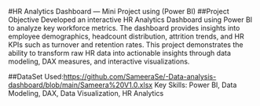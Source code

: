 #HR Analytics Dashboard — Mini Project using (Power BI)
##Project Objective
Developed an interactive HR Analytics Dashboard using Power BI to analyze key workforce metrics.
The dashboard provides insights into employee demographics, headcount distribution, attrition trends, and HR KPIs such as turnover and retention rates.
This project demonstrates the ability to transform raw HR data into actionable insights through data modeling, DAX measures, and interactive visualizations.

##DataSet Used:https://github.com/SameeraSe/-Data-analysis-dashboard/blob/main/Sameera%20V1.0.xlsx
Key Skills: Power BI, Data Modeling, DAX, Data Visualization, HR Analytics
